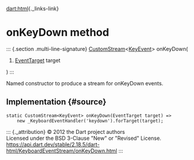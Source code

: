 [dart:html](../../dart-html/dart-html-library){._links-link}

onKeyDown method
================

::: {.section .multi-line-signature}
[CustomStream](../customstream-class)\<[KeyEvent](../keyevent-class)\>
onKeyDown(

1.  [EventTarget](../eventtarget-class) target

)
:::

Named constructor to produce a stream for onKeyDown events.

Implementation {#source}
--------------

``` {.language-dart data-language="dart"}
static CustomStream<KeyEvent> onKeyDown(EventTarget target) =>
    new _KeyboardEventHandler('keydown').forTarget(target);
```

::: {._attribution}
© 2012 the Dart project authors\
Licensed under the BSD 3-Clause \"New\" or \"Revised\" License.\
<https://api.dart.dev/stable/2.18.5/dart-html/KeyboardEventStream/onKeyDown.html>
:::
